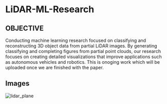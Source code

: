 # LiDAR-ML-Research

## OBJECTIVE

Conducting machine learning research focused on classifying and reconstructing 3D object data from partial LiDAR images. By generating classifying and completing figures from partial point clouds, our research focuses on creating detailed visualizations that improve applications such as autonomous vehicles and robotics. This is onoging work which will be uploaded once we are finished with the paper. 

## Images
![lidar_plane](https://github.com/user-attachments/assets/0d8e8afa-9e34-4279-a22c-9b5f3de58e7d)
